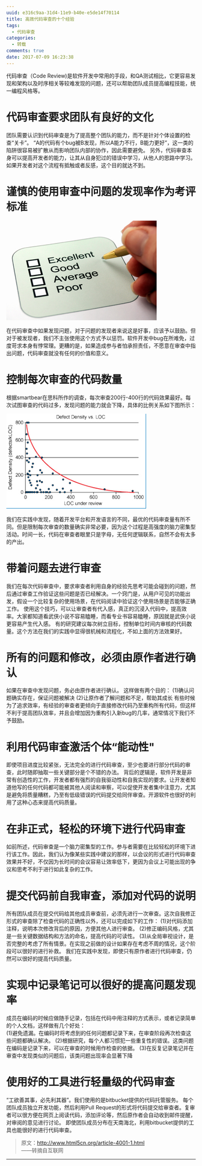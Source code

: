 ```yaml
---
uuid: e316c9aa-31d4-11e9-b40e-e5de14f70114
title: 高效代码审查的十个经验
tags:
  - 代码审查
categories:
  - 转载
comments: true
date: 2017-07-09 16:23:38
---
```


代码审查（Code Review)是软件开发中常用的手段，和QA测试相比，它更容易发现和架构以及时序相关等较难发现的问题，还可以帮助团队成员提高编程技能，统一编程风格等。


<!--more-->

# 代码审查要求团队有良好的文化
团队需要认识到代码审查是为了提高整个团队的能力，而不是针对个体设置的检查“关卡”。
“A的代码有个bug被B发现，所以A能力不行，B能力更好”，这一类的陷阱很容易被扩散从而影响团队内部的协作，因此需要避免。
另外，代码审查本身可以提高开发者的能力，让其从自身犯过的错误中学习，从他人的思路中学习。如果开发者对这个流程有抵触或者反感，这个目的就达不到。

# 谨慎的使用审查中问题的发现率作为考评标准

![20190907083734 2.png](source/assets/images/20190907083734%202.png)

在代码审查中如果发现问题，对于问题的发现者来说这是好事，应该予以鼓励。但对于被发现者，我们不主张使用这个方式予以惩罚。软件开发中bug在所难免，过度苛求本身有悖常理。更糟的是，如果造成参与者怕承担责任，不愿意在审查中指出问题，代码审查就没有任何的价值和意义。


# 控制每次审查的代码数量
根据smartbear在思科所作的调查，每次审查200行-400行的代码效果最好。每次试图审查的代码过多，发现问题的能力就会下降，具体的比例关系如下图所示：

![20190907083750 2.png](source/assets/images/20190907083750%202.png)

我们在实践中发现，随着开发平台和开发语言的不同，最优的代码审查量有所不同。但是限制每次审查的数量确实非常必要，因为这个过程是高强度的脑力密集型活动。时间一长，代码在审查者眼里只是字母，无任何逻辑联系，自然不会有太多的产出。

# 带着问题去进行审查
我们在每次代码审查中，要求审查者利用自身的经验先思考可能会碰到的问题，然后通过审查工作验证这些问题是否已经解决。一个窍门是，从用户可见的功能出发，假设一个比较复杂的使用场景，在代码阅读中验证这个使用场景是否能够正确工作。
使用这个技巧，可以让审查者有代入感，真正的沉浸入代码中，提高效率。大家都知道看武侠小说不容易瞌睡，而看专业书容易瞌睡，原因就是武侠小说更容易产生代入感。
有的研究建议每次树立目标，控制单位时间内审核的代码数量。这个方法在我们的实践中显得很机械和流程化，不如上面的方法效果好。

# 所有的问题和修改，必须由原作者进行确认
如果在审查中发现问题，务必由原作者进行确认。
这样做有两个目的：
(1)确认问题确实存在，保证问题被解决
(2)让原作者了解问题和不足，帮助其成长
有些时候为了追求效率，有经验的审查者更倾向于直接修改代码乃至重构所有代码，但这样不利于提高团队效率，并且会增加因为重构引入新bug的几率，通常情况下我们不予鼓励。

# 利用代码审查激活个体“能动性"
即使项目进度比较紧张，无法完全的进行代码审查，至少也要进行部分代码的审查，此时随即抽取一些关键部分是个不错的办法。
背后的逻辑是，软件开发是非常有创造性的工作，开发者都有强烈的自我驱动性和自我实现的要求。让开发者知道他写的任何代码都可能被其他人阅读和审察，可以促使开发者集中注意力，尤其是避免将质量糟糕，乃至有低级错误的代码提交给同伴审查。开源软件也很好的利用了这种心态来提高代码质量。

# 在非正式，轻松的环境下进行代码审查
如前所述，代码审查是一个脑力密集型的工作。参与者需要在比较轻松的环境下进行该工作。因此，我们认为像某些实践中建议的那样，以会议的形式进行代码审查效果并不好，不仅因为长时间的会议容易让效率低下，更因为会议上可能出现的争议和思考不利于进行如此复杂的工作。

# 提交代码前自我审查，添加对代码的说明
所有团队成员在提交代码给其他成员审查前，必须先进行一次审查。这次自我修正形式的审查除了检查代码的正确性以外，还可以完成如下的工作：
(1)对代码添加注释，说明本次修改背后的原因，方便其他人进行审查。
(2)修正编码风格，尤其是一些关键数据结构和方法的命名，提高代码的可读性。
(3)从全局审视设计，是否完整的考虑了所有情景。在实现之前做的设计如果存在考虑不周的情况，这个阶段可以很好的进行补救。
我们在实践中发现，即使只有原作者进行代码审查，仍然可以很好的提高代码质量。

# 实现中记录笔记可以很好的提高问题发现率
成员在编码的时候应做随手记录，包括在代码中用注释的方式表示，或者记录简单的个人文档，这样做有几个好处：  
(1)避免遗漏。在编码时将考虑到的任何问题都记录下来，在审查阶段再次检查这些问题都确认解决。 
(2)根据研究，每个人都习惯犯一些重复性的错误。这类问题在编码是记录下来，可以在审查的时候用作检查的依据。
(3)在反复记录笔记并在审查中发现类似的问题后，该类问题出现率会显著下降

# 使用好的工具进行轻量级的代码审查
“工欲善其事，必先利其器”。我们使用的是bitbucket提供的代码托管服务。
每个团队成员独立开发功能，然后利用Pull Request的形式将代码提交给审查者。复审者可以很方便在网页上阅读代码，添加评论等，然后原作者会自动收到邮件提醒，对审阅的意见进行讨论。
即使团队成员分布在天南海北，利用bitbucket提供的工具也能很好的进行代码审查。

> 原文：http://www.html5cn.org/article-4001-1.html  
> ——转摘自互联网

---
<link rel="stylesheet" href="http://yandex.st/highlightjs/6.1/styles/default.min.css">
<script src="http://yandex.st/highlightjs/6.1/highlight.min.js"></script>
<script>
hljs.tabReplace = ' ';
hljs.initHighlightingOnLoad();
</script>
